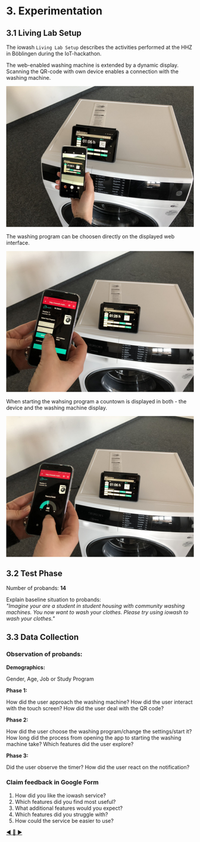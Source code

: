 # 3. Experimentation
## 3.1 Living Lab Setup

The iowash `Living Lab Setup` describes the activities performed at the HHZ in Böblingen during the IoT-hackathon.

The web-enabled washing machine is extended by a dynamic display. Scanning the QR-code with own device enables a connection with the washing machine.

<img src="../resources/living_lab_2.JPG" width="600px" alt="Living Lab 1"/>

The washing program can be choosen directly on the displayed web interface.

<img src="../resources/living_lab_4.JPG" width="600px" alt="Living Lab 2"/>

When starting the wahsing program a countown is displayed in both - the device and the washing machine display.

<img src="../resources/living_lab_3.JPG" width="600px" alt="Living Lab 3"/>

## 3.2 Test Phase
Number of probands: **14**

Explain baseline situation to probands:  
*"Imagine your are a student in student housing with community washing machines. You now want to wash your clothes. Please try using iowash to wash your clothes."*

## 3.3 Data Collection

### Observation of probands:

**Demographics:**

Gender, Age, Job or Study Program

**Phase 1:**

How did the user approach the washing machine?
How did the user interact with the touch screen?
How did the user deal with the QR code?

**Phase 2:**

How did the user choose the washing program/change the settings/start it?
How long did the process from opening the app to starting the washing machine take?
Which features did the user explore?

**Phase 3:**

Did the user observe the timer?
How did the user react on the notification?

### Claim feedback in Google Form

1) How did you like the iowash service?
2) Which features did you find most useful?
3) What additional features would you expect?
4) Which features did you struggle with?
5) How could the service be easier to use?


[:arrow_backward: ](../02_Exploration/2.2_Mock-Up.md)[:arrow_up_small: ](../README.md)[:arrow_forward: ](../04_Evaluation/4_Evaluation.md)
